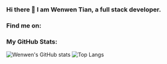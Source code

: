 ### Hi there 👋 I am Wenwen Tian, a full stack developer.




### Find me on:

### My GitHub Stats:
![Wenwen's GitHub stats](https://github-readme-stats.vercel.app/api?username=joce1ynn&theme=nightowl&show_icons=true)
![Top Langs](https://github-readme-stats.vercel.app/api/top-langs/?username=joce1ynn&layout=compact&theme=tokyonight)

<!--
**joce1ynn/joce1ynn** is a ✨ _special_ ✨ repository because its `README.md` (this file) appears on your GitHub profile.

Here are some ideas to get you started:

- 🔭 I’m currently working on ...
- 🌱 I’m currently learning ...
- 👯 I’m looking to collaborate on ...
- 🤔 I’m looking for help with ...
- 💬 Ask me about ...
- 📫 How to reach me: ...
- 😄 Pronouns: ...
- ⚡ Fun fact: ...
-->
